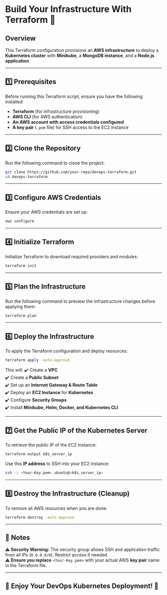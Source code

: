 # Build Your Infrastructure With Terraform 🚀

## Overview
This Terraform configuration provisions an **AWS infrastructure** to deploy a **Kubernetes cluster** with **Minikube**, a **MongoDB instance**, and a **Node.js application**.

---

## 1️⃣ Prerequisites
Before running this Terraform script, ensure you have the following installed:

- **Terraform** (for infrastructure provisioning)
- **AWS CLI** (for AWS authentication)
- **An AWS account with access credentials configured**
- **A key pair** (`.pem` file) for SSH access to the EC2 instance

---

## 2️⃣ Clone the Repository
Run the following command to clone the project:

```bash
git clone https://github.com/your-repo/devops-terraform.git
cd devops-terraform
```

---

## 3️⃣ Configure AWS Credentials
Ensure your AWS credentials are set up:

```bash
aws configure
```

---

## 4️⃣ Initialize Terraform
Initialize Terraform to download required providers and modules:

```bash
terraform init
```

---

## 5️⃣ Plan the Infrastructure
Run the following command to preview the infrastructure changes before applying them:

```bash
terraform plan
```

---

## 6️⃣ Deploy the Infrastructure
To apply the Terraform configuration and deploy resources:

```bash
terraform apply -auto-approve
```

This will:
✔️ Create a **VPC**  
✔️ Create a **Public Subnet**  
✔️ Set up an **Internet Gateway & Route Table**  
✔️ Deploy an **EC2 Instance** for **Kubernetes**  
✔️ Configure **Security Groups**  
✔️ Install **Minikube, Helm, Docker, and Kubernetes CLI**  

---

## 7️⃣ Get the Public IP of the Kubernetes Server
To retrieve the public IP of the EC2 instance:

```bash
terraform output k8s_server_ip
```

Use this **IP address** to SSH into your EC2 instance:

```bash
ssh -i <Your-Key.pem> ubuntu@<k8s_server_ip>
```

---

## 8️⃣ Destroy the Infrastructure (Cleanup)
To remove all AWS resources when you are done:

```bash
terraform destroy -auto-approve
```

---

## 📌 Notes
⚠️ **Security Warning:** The security group allows SSH and application traffic from all IPs (`0.0.0.0/0`). Restrict access if needed.  
⚠️ **Ensure you replace** `<Your-Key.pem>` with your actual AWS **key pair** name in the Terraform file.  

---

## 🚀 Enjoy Your DevOps Kubernetes Deployment! 🚀

